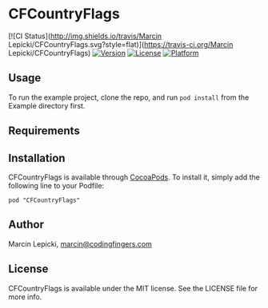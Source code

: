 # CFCountryFlags

[![CI Status](http://img.shields.io/travis/Marcin Lepicki/CFCountryFlags.svg?style=flat)](https://travis-ci.org/Marcin Lepicki/CFCountryFlags)
[![Version](https://img.shields.io/cocoapods/v/CFCountryFlags.svg?style=flat)](http://cocoadocs.org/docsets/CFCountryFlags)
[![License](https://img.shields.io/cocoapods/l/CFCountryFlags.svg?style=flat)](http://cocoadocs.org/docsets/CFCountryFlags)
[![Platform](https://img.shields.io/cocoapods/p/CFCountryFlags.svg?style=flat)](http://cocoadocs.org/docsets/CFCountryFlags)

## Usage

To run the example project, clone the repo, and run `pod install` from the Example directory first.

## Requirements

## Installation

CFCountryFlags is available through [CocoaPods](http://cocoapods.org). To install
it, simply add the following line to your Podfile:

    pod "CFCountryFlags"

## Author

Marcin Lepicki, marcin@codingfingers.com

## License

CFCountryFlags is available under the MIT license. See the LICENSE file for more info.

